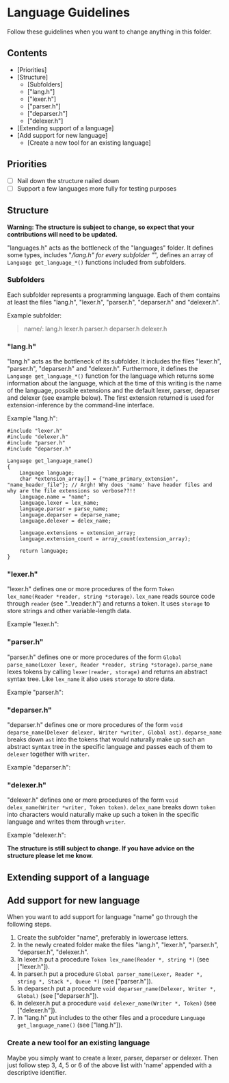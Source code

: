 # Language Guidelines

Follow these guidelines when you want to change anything in this folder.

## Contents

- [Priorities]
- [Structure]
  - [Subfolders]
  - ["lang.h"]
  - ["lexer.h"]
  - ["parser.h"]
  - ["deparser.h"]
  - ["delexer.h"]
- [Extending support of a language]
- [Add support for new language]
  - [Create a new tool for an existing language]

## Priorities

- [ ] Nail down the structure nailed down
- [ ] Support a few languages more fully for testing purposes

## Structure

**Warning: The structure is subject to change, so expect that your contributions will need to be updated.**

"languages.h" acts as the bottleneck of the "languages" folder. It defines some types, includes "*/lang.h" for every subfolder "*", defines an array of `Language get_language_*()` functions included from subfolders.

### Subfolders

Each subfolder represents a programming language. Each of them contains at least the files "lang.h", "lexer.h", "parser.h", "deparser.h" and "delexer.h".

Example subfolder:
> name/:
>     lang.h
>     lexer.h
>     parser.h
>     deparser.h
>     delexer.h

### "lang.h"

"lang.h" acts as the bottleneck of its subfolder. It includes the files "lexer.h", "parser.h", "deparser.h" and "delexer.h". Furthermore, it defines the `Language get_language_*()` function for the language which returns some information about the language, which at the time of this writing is the name of the language, possible extensions and the default lexer, parser, deparser and delexer (see example below). The first extension returned is used for extension-inference by the command-line interface.

Example "lang.h":
```c-cpp
#include "lexer.h"
#include "delexer.h"
#include "parser.h"
#include "deparser.h"

Language get_language_name()
{
    Language language;
    char *extension_array[] = {"name_primary_extension", "name_header_file"}; // Argh! Why does 'name' have header files and why are the file extensions so verbose??!!
    language.name = "name";
    language.lexer = lex_name;
    language.parser = parse_name;
    language.deparser = deparse_name;
    language.delexer = delex_name;
    
    language.extensions = extension_array;
    language.extension_count = array_count(extension_array);
    
    return language;
}
```

### "lexer.h"

"lexer.h" defines one or more procedures of the form `Token lex_name(Reader *reader, string *storage)`. `lex_name` reads source code through `reader` (see "..\reader.h") and returns a token. It uses `storage` to store strings and other variable-length data.

Example "lexer.h":

### "parser.h"

"parser.h" defines one or more procedures of the form `Global parse_name(Lexer lexer, Reader *reader, string *storage)`. `parse_name` lexes tokens by calling `lexer(reader, storage)` and returns an abstract syntax tree. Like `lex_name` it also uses `storage` to store data.

Example "parser.h":

### "deparser.h"

"deparser.h" defines one or more procedures of the form `void deparse_name(Delexer delexer, Writer *writer, Global ast)`. `deparse_name` breaks down `ast` into the tokens that would naturally make up such an abstract syntax tree in the specific language and passes each of them to `delexer` together with `writer`.

Example "deparser.h":

### "delexer.h"

"delexer.h" defines one or more procedures of the form `void delex_name(Writer *writer, Token token)`. `delex_name` breaks down `token` into characters would naturally make up such a token in the specific language and writes them through `writer`.

Example "delexer.h":

**The structure is still subject to change. If you have advice on the structure please let me know.**

## Extending support of a language



## Add support for new language

When you want to add support for language "name" go through the following steps.

1. Create the subfolder "name", preferably in lowercase letters.
2. In the newly created folder make the files "lang.h", "lexer.h", "parser.h", "deparser.h", "delexer.h".
3. In lexer.h put a procedure `Token lex_name(Reader *, string *)` (see ["lexer.h"]).
4. In parser.h put a procedure `Global parser_name(Lexer, Reader *, string *, Stack *, Queue *)`  (see ["parser.h"]).
5. In deparser.h put a procedure `void deparser_name(Delexer, Writer *, Global)`  (see ["deparser.h"]).
6. In delexer.h put a procedure `void delexer_name(Writer *, Token)`  (see ["delexer.h"]).
7. In "lang.h" put includes to the other files and a procedure `Language get_language_name()`  (see ["lang.h"]).

### Create a new tool for an existing language

Maybe you simply want to create a lexer, parser, deparser or delexer. Then just follow step 3, 4, 5 or 6 of the above list with 'name' appended with a descriptive identifier.


